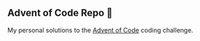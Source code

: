## Advent of Code Repo 🎄

My personal solutions to the [Advent of Code](https://adventofcode.com/) coding challenge.